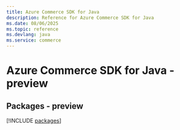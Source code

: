 ```yaml
---
title: Azure Commerce SDK for Java
description: Reference for Azure Commerce SDK for Java
ms.date: 08/06/2025
ms.topic: reference
ms.devlang: java
ms.service: commerce
---
```

# Azure Commerce SDK for Java - preview
## Packages - preview
[!INCLUDE [packages](commerce-index.md)]